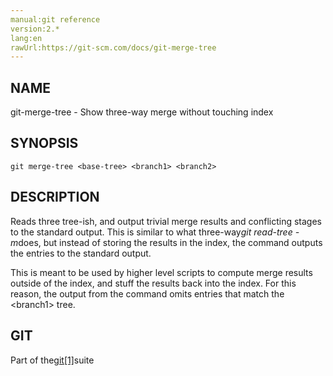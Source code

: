 ```yaml
---
manual:git reference
version:2.*
lang:en
rawUrl:https://git-scm.com/docs/git-merge-tree
---
```



## [](%5328#_name "")NAME<a name="_name"></a>


git-merge-tree - Show three-way merge without touching index





## [](%5328#_synopsis "")SYNOPSIS<a name="_synopsis"></a>

```
git merge-tree <base-tree> <branch1> <branch2>
```




## [](%5328#_description "")DESCRIPTION<a name="_description"></a>


Reads three tree-ish, and output trivial merge results and conflicting stages to the standard output. This is similar to what three-way<em>git read-tree -m</em>does, but instead of storing the results in the index, the command outputs the entries to the standard output.




This is meant to be used by higher level scripts to compute merge results outside of the index, and stuff the results back into the index. For this reason, the output from the command omits entries that match the &lt;branch1&gt; tree.





## [](%5328#_git "")GIT<a name="_git"></a>


Part of the[git[1]](%2248  "")suite





